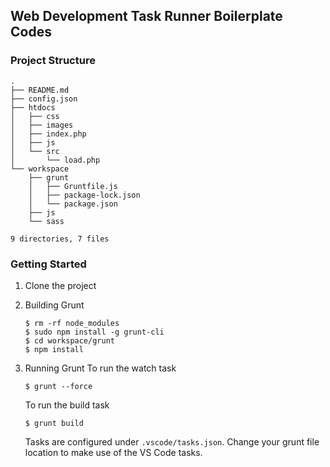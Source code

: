 ## Web Development Task Runner Boilerplate Codes

### Project Structure
```
.
├── README.md
├── config.json
├── htdocs
│   ├── css
│   ├── images
│   ├── index.php
│   ├── js
│   └── src
│       └── load.php
└── workspace
    ├── grunt
    │   ├── Gruntfile.js
    │   ├── package-lock.json
    │   └── package.json
    ├── js
    └── sass

9 directories, 7 files
```

### Getting Started

 1. Clone the project
 2. Building Grunt
    ```
    $ rm -rf node_modules
    $ sudo npm install -g grunt-cli
    $ cd workspace/grunt
    $ npm install
    ```
 3. Running Grunt
    To run the watch task
    ```
    $ grunt --force
    ```
    To run the build task
    ```
    $ grunt build
    ```

    Tasks are configured under `.vscode/tasks.json`. Change your grunt file location to make use of the VS Code tasks.